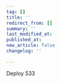 ```yaml
---
tag: []
title: ''
redirect_from: []
summary: ''
last_modified_at: 
published_at: 
new_article: false
changelog: ''

---
```

Deploy 533
